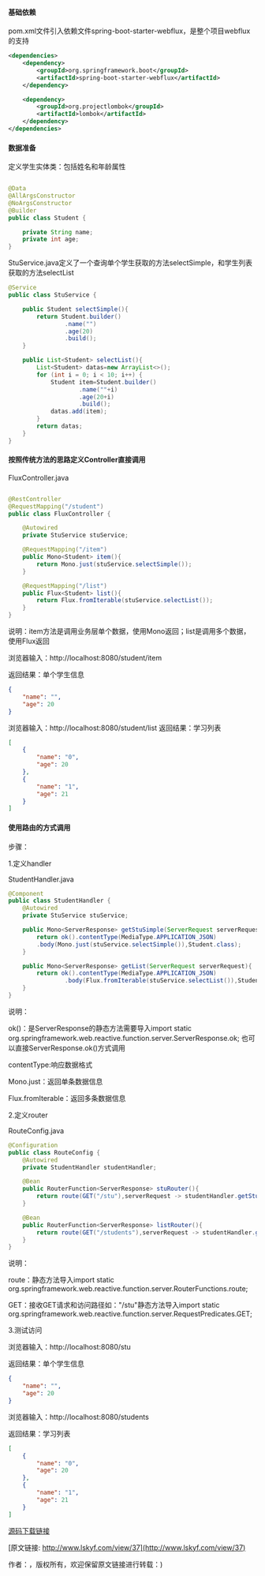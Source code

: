 #### 基础依赖
pom.xml文件引入依赖文件spring-boot-starter-webflux，是整个项目webflux的支持
```xml
<dependencies>
    <dependency>
        <groupId>org.springframework.boot</groupId>
        <artifactId>spring-boot-starter-webflux</artifactId>
    </dependency>

    <dependency>
        <groupId>org.projectlombok</groupId>
        <artifactId>lombok</artifactId>
    </dependency>
</dependencies>
```
#### 数据准备
定义学生实体类：包括姓名和年龄属性
```java

@Data
@AllArgsConstructor
@NoArgsConstructor
@Builder
public class Student {

    private String name;
    private int age;
}
```

StuService.java定义了一个查询单个学生获取的方法selectSimple，和学生列表获取的方法selectList
```java
@Service
public class StuService {

    public Student selectSimple(){
        return Student.builder()
                .name("")
                .age(20)
                .build();
    }

    public List<Student> selectList(){
        List<Student> datas=new ArrayList<>();
        for (int i = 0; i < 10; i++) {
            Student item=Student.builder()
                    .name(""+i)
                    .age(20+i)
                    .build();
            datas.add(item);
        }
        return datas;
    }
}
```
#### 按照传统方法的思路定义Controller直接调用
FluxController.java
```java

@RestController
@RequestMapping("/student")
public class FluxController {

    @Autowired
    private StuService stuService;

    @RequestMapping("/item")
    public Mono<Student> item(){
        return Mono.just(stuService.selectSimple());
    }

    @RequestMapping("/list")
    public Flux<Student> list(){
        return Flux.fromIterable(stuService.selectList());
    }
}
```
说明：item方法是调用业务层单个数据，使用Mono返回；list是调用多个数据，使用Flux返回

浏览器输入：http://localhost:8080/student/item

返回结果：单个学生信息
```json
{
    "name": "",
    "age": 20
}
```
浏览器输入：http://localhost:8080/student/list
返回结果：学习列表
```json
[
    {
        "name": "0",
        "age": 20
    },
    {
        "name": "1",
        "age": 21
    }
]
```

#### 使用路由的方式调用
步骤：

1.定义handler

StudentHandler.java
```java
@Component
public class StudentHandler {
    @Autowired
    private StuService stuService;

    public Mono<ServerResponse> getStuSimple(ServerRequest serverRequest){
        return ok().contentType(MediaType.APPLICATION_JSON)
        .body(Mono.just(stuService.selectSimple()),Student.class);
    }

    public Mono<ServerResponse> getList(ServerRequest serverRequest){
        return ok().contentType(MediaType.APPLICATION_JSON)
                .body(Flux.fromIterable(stuService.selectList()),Student.class);
    }
}
```
说明：

ok()：是ServerResponse的静态方法需要导入import static org.springframework.web.reactive.function.server.ServerResponse.ok;
也可以直接ServerResponse.ok()方式调用

contentType:响应数据格式

Mono.just：返回单条数据信息

Flux.fromIterable：返回多条数据信息

2.定义router

RouteConfig.java
```java
@Configuration
public class RouteConfig {
    @Autowired
    private StudentHandler studentHandler;

    @Bean
    public RouterFunction<ServerResponse> stuRouter(){
        return route(GET("/stu"),serverRequest -> studentHandler.getStuSimple(serverRequest));
    }

    @Bean
    public RouterFunction<ServerResponse> listRouter(){
        return route(GET("/students"),serverRequest -> studentHandler.getList(serverRequest));
    }
}
```
说明：

route：静态方法导入import static org.springframework.web.reactive.function.server.RouterFunctions.route;

GET：接收GET请求和访问路径如："/stu"静态方法导入import static org.springframework.web.reactive.function.server.RequestPredicates.GET;


3.测试访问

浏览器输入：http://localhost:8080/stu

返回结果：单个学生信息
```json
{
    "name": "",
    "age": 20
}
```
浏览器输入：http://localhost:8080/students

返回结果：学习列表
```json
[
    {
        "name": "0",
        "age": 20
    },
    {
        "name": "1",
        "age": 21
    }
]
```
[源码下载链接](https://github.com/tiankonglanlande/springboot)

[原文链接: http://www.lskyf.com/view/37](http://www.lskyf.com/view/37)

作者：，版权所有，欢迎保留原文链接进行转载：)


